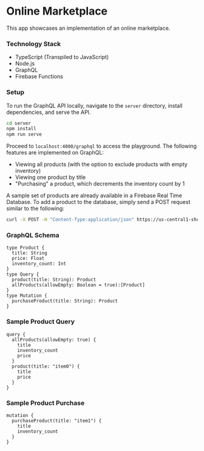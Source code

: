# Online Marketplace

This app showcases an implementation of an online marketplace. 

### Technology Stack
- TypeScript (Transpiled to JavaScript)
- Node.js
- GraphQL
- Firebase Functions

### Setup
To run the GraphQL API locally, navigate to the `server` directory, install dependencies, and serve the API.
```bash
cd server
npm install
npm run serve
```

Proceed to `localhost:4000/graphql` to access the playground. The following features are implemented on GraphQL:
- Viewing all products (with the option to exclude products with empty inventory)
- Viewing one product by title
- "Purchasing" a product, which decrements the inventory count by 1

A sample set of products are already available in a Firebase Real Time Database. To add a product to the database, simply send a POST request similar to the following:
```bash
curl -X POST -H "Content-Type:application/json" https://us-central1-shopify-challenge-s19.cloudfunctions.net/addProduct -d '{"title":"item10","price":3.23,"inventory":4}'
```

### GraphQL Schema
```
type Product {
  title: String
  price: Float
  inventory_count: Int
}
type Query {
  product(title: String): Product
  allProducts(allowEmpty: Boolean = true):[Product]
}
type Mutation {
  purchaseProduct(title: String): Product
}
```

### Sample Product Query
```
query {
  allProducts(allowEmpty: true) {
    title
    inventory_count
    price
  }
  product(title: "item0") {
    title
    price
  }
}
```

### Sample Product Purchase
```
mutation {
  purchaseProduct(title: "item1") {
    title
    inventory_count
  }
}
```
